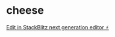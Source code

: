 # cheese

[Edit in StackBlitz next generation editor ⚡️](https://stackblitz.com/~/github.com/itzEiffy/cheese)